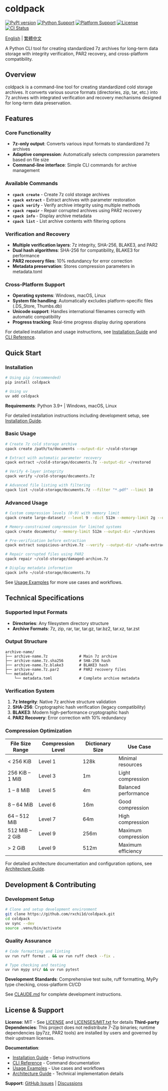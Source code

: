 <!--
SPDX-FileCopyrightText: 2025 coldpack contributors
SPDX-License-Identifier: MIT
-->

# coldpack

[![PyPI version](https://badge.fury.io/py/coldpack.svg)](https://badge.fury.io/py/coldpack)
[![Python Support](https://img.shields.io/pypi/pyversions/coldpack.svg)](https://pypi.org/project/coldpack/)
[![Platform Support](https://img.shields.io/badge/platform-Windows%20%7C%20macOS%20%7C%20Linux-lightgrey)](https://github.com/rxchi1d/coldpack)
[![License](https://img.shields.io/badge/license-MIT-blue.svg)](LICENSE)
[![CI Status](https://github.com/rxchi1d/coldpack/workflows/CI/badge.svg)](https://github.com/rxchi1d/coldpack/actions)

[English](README.md) | [繁體中文](README.zh-tw.md)

A Python CLI tool for creating standardized 7z archives for long-term data storage with integrity verification, PAR2 recovery, and cross-platform compatibility.

## Overview

coldpack is a command-line tool for creating standardized cold storage archives. It converts various source formats (directories, zip, tar, etc.) into 7z archives with integrated verification and recovery mechanisms designed for long-term data preservation.

## Features

### Core Functionality
- **7z-only output**: Converts various input formats to standardized 7z archives
- **Adaptive compression**: Automatically selects compression parameters based on file size
- **Command-line interface**: Simple CLI commands for archive management

### Available Commands
- **`cpack create`** - Create 7z cold storage archives
- **`cpack extract`** - Extract archives with parameter restoration
- **`cpack verify`** - Verify archive integrity using multiple methods
- **`cpack repair`** - Repair corrupted archives using PAR2 recovery
- **`cpack info`** - Display archive metadata
- **`cpack list`** - List archive contents with filtering options

### Verification and Recovery
- **Multiple verification layers**: 7z integrity, SHA-256, BLAKE3, and PAR2
- **Dual hash algorithms**: SHA-256 for compatibility, BLAKE3 for performance
- **PAR2 recovery files**: 10% redundancy for error correction
- **Metadata preservation**: Stores compression parameters in metadata.toml

### Cross-Platform Support
- **Operating systems**: Windows, macOS, Linux
- **System file handling**: Automatically excludes platform-specific files (.DS_Store, Thumbs.db)
- **Unicode support**: Handles international filenames correctly with automatic compatibility
- **Progress tracking**: Real-time progress display during operations

For detailed installation and usage instructions, see [Installation Guide](docs/INSTALLATION.md) and [CLI Reference](docs/CLI_REFERENCE.md).

## Quick Start

### Installation

```bash
# Using pip (recommended)
pip install coldpack

# Using uv
uv add coldpack
```

**Requirements**: Python 3.9+ | Windows, macOS, Linux

For detailed installation instructions including development setup, see [Installation Guide](docs/INSTALLATION.md).

### Basic Usage

```bash
# Create 7z cold storage archive
cpack create /path/to/documents --output-dir ~/cold-storage

# Extract with automatic parameter recovery
cpack extract ~/cold-storage/documents.7z --output-dir ~/restored

# Verify 4-layer integrity
cpack verify ~/cold-storage/documents.7z

# Advanced file listing with filtering
cpack list ~/cold-storage/documents.7z --filter "*.pdf" --limit 10
```

### Advanced Usage

```bash
# Custom compression levels (0-9) with memory limit
cpack create large-dataset/ --level 9 --dict 512m --memory-limit 2g --output-dir ~/archives

# Memory-constrained compression for limited systems
cpack create documents/ --memory-limit 512m --output-dir ~/archives

# Pre-verification before extraction
cpack extract suspicious-archive.7z --verify --output-dir ~/safe-extraction

# Repair corrupted files using PAR2
cpack repair ~/cold-storage/damaged-archive.7z

# Display metadata information
cpack info ~/cold-storage/documents.7z
```

See [Usage Examples](docs/EXAMPLES.md) for more use cases and workflows.

## Technical Specifications

### Supported Input Formats
- **Directories**: Any filesystem directory structure
- **Archive Formats**: 7z, zip, rar, tar, tar.gz, tar.bz2, tar.xz, tar.zst

### Output Structure
```
archive-name/
├── archive-name.7z              # Main 7z archive
├── archive-name.7z.sha256       # SHA-256 hash
├── archive-name.7z.blake3       # BLAKE3 hash
├── archive-name.7z.par2         # PAR2 recovery files
└── metadata/
    └── metadata.toml            # Complete archive metadata
```

### Verification System

1. **7z Integrity**: Native 7z archive structure validation
2. **SHA-256**: Cryptographic hash verification (legacy compatibility)
3. **BLAKE3**: Modern high-performance cryptographic hash
4. **PAR2 Recovery**: Error correction with 10% redundancy

### Compression Optimization

| File Size Range | Compression Level | Dictionary Size | Use Case |
|-----------------|-------------------|-----------------|----------|
| < 256 KiB | Level 1 | 128k | Minimal resources |
| 256 KiB – 1 MiB | Level 3 | 1m | Light compression |
| 1 – 8 MiB | Level 5 | 4m | Balanced performance |
| 8 – 64 MiB | Level 6 | 16m | Good compression |
| 64 – 512 MiB | Level 7 | 64m | High compression |
| 512 MiB – 2 GiB | Level 9 | 256m | Maximum compression |
| > 2 GiB | Level 9 | 512m | Maximum efficiency |

For detailed architecture documentation and configuration options, see [Architecture Guide](docs/ARCHITECTURE.md).

## Development & Contributing

### Development Setup

```bash
# Clone and setup development environment
git clone https://github.com/rxchi1d/coldpack.git
cd coldpack
uv sync --dev
source .venv/bin/activate
```

### Quality Assurance

```bash
# Code formatting and linting
uv run ruff format . && uv run ruff check --fix .

# Type checking and testing
uv run mypy src/ && uv run pytest
```

**Development Standards**: Comprehensive test suite, ruff formatting, MyPy type checking, cross-platform CI/CD

See [CLAUDE.md](CLAUDE.md) for complete development instructions.


## License & Support

**License**: MIT - See [LICENSE](LICENSE) and [LICENSES/MIT.txt](LICENSES/MIT.txt) for details
**Third-party Dependencies**: This project does not redistribute 7-Zip binaries; runtime dependencies (py7zz, PAR2 tools) are installed by users and governed by their upstream licenses.

**Documentation**:
- [Installation Guide](docs/INSTALLATION.md) - Setup instructions
- [CLI Reference](docs/CLI_REFERENCE.md) - Command documentation
- [Usage Examples](docs/EXAMPLES.md) - Use cases and workflows
- [Architecture Guide](docs/ARCHITECTURE.md) - Technical implementation details

**Support**: [GitHub Issues](https://github.com/rxchi1d/coldpack/issues) | [Discussions](https://github.com/rxchi1d/coldpack/discussions)
